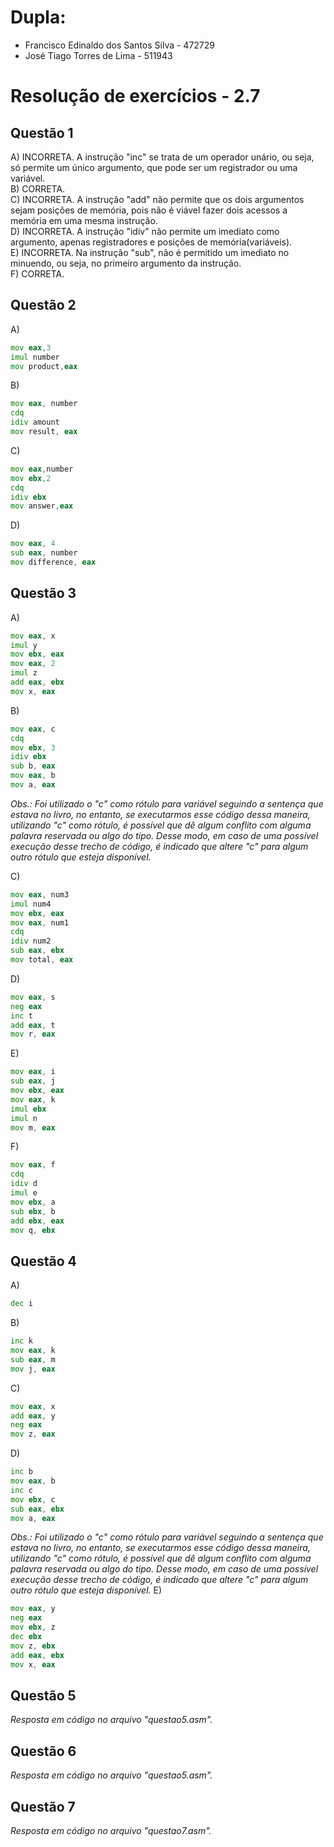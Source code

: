 # Dupla:
- Francisco Edinaldo dos Santos Silva   -    472729
- José Tiago Torres de Lima - 511943

#  Resolução de exercícios - 2.7 

##  Questão 1 
A) INCORRETA. A instrução "inc" se trata de um operador unário, ou seja, só permite um único argumento, que pode ser um registrador ou uma variável.  
B) CORRETA.  
C) INCORRETA. A instrução "add" não permite que os dois argumentos sejam posições de memória, pois não é viável fazer dois acessos a memória em uma mesma instrução.  
D) INCORRETA. A instrução "idiv" não permite um imediato como argumento, apenas registradores e posições de memória(variáveis).  
E) INCORRETA. Na instrução "sub", não é permitido um imediato no minuendo, ou seja, no primeiro argumento da instrução.  
F) CORRETA. 

## Questão 2
A)
```asm
mov eax,3
imul number
mov product,eax
```
B)
```asm
mov eax, number
cdq
idiv amount
mov result, eax
```
C)
```asm
mov eax,number
mov ebx,2
cdq
idiv ebx
mov answer,eax
```
D)
```asm
mov eax, 4
sub eax, number  
mov difference, eax
```

## Questão 3
A)
```asm
mov eax, x
imul y
mov ebx, eax
mov eax, 2
imul z
add eax, ebx
mov x, eax
```
B)
```asm
mov eax, c
cdq 
mov ebx, 3
idiv ebx
sub b, eax
mov eax, b
mov a, eax
```
*Obs.: Foi utilizado o "c" como rótulo para variável seguindo a sentença que estava no livro, no entanto, se executarmos esse código dessa maneira, utilizando "c" como rótulo, é possível que dê algum conflito com alguma palavra reservada ou algo do tipo. Desse modo, em caso de uma possível execução desse trecho de código, é indicado que altere "c" para algum outro rótulo que esteja disponível.*  

C)
```asm
mov eax, num3
imul num4
mov ebx, eax
mov eax, num1
cdq
idiv num2
sub eax, ebx
mov total, eax
```  
D)
```asm
mov eax, s
neg eax
inc t
add eax, t
mov r, eax
```
E)
```asm
mov eax, i
sub eax, j
mov ebx, eax
mov eax, k 
imul ebx
imul n
mov m, eax
```
F)
```asm
mov eax, f 
cdq
idiv d 
imul e 
mov ebx, a 
sub ebx, b 
add ebx, eax
mov q, ebx
```

## Questão 4
A)
```asm
dec i
```
B)
```asm
inc k
mov eax, k
sub eax, m
mov j, eax
```

C)
```asm
mov eax, x
add eax, y
neg eax
mov z, eax
```
D)
```asm
inc b
mov eax, b
inc c
mov ebx, c
sub eax, ebx
mov a, eax
```
*Obs.: Foi utilizado o "c" como rótulo para variável seguindo a sentença que estava no livro, no entanto, se executarmos esse código dessa maneira, utilizando "c" como rótulo, é possível que dê algum conflito com alguma palavra reservada ou algo do tipo. Desse modo, em caso de uma possível execução desse trecho de código, é indicado que altere "c" para algum outro rótulo que esteja disponível.*
E)
```asm
mov eax, y
neg eax
mov ebx, z
dec ebx
mov z, ebx
add eax, ebx
mov x, eax

```

## Questão 5
*Resposta em código no arquivo "questao5.asm".*

## Questão 6
*Resposta em código no arquivo "questao5.asm".*

## Questão 7
*Resposta em código no arquivo "questao7.asm".*

